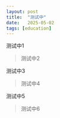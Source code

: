 ```yaml
---
layout: post
title:  "测试中"
date:   2025-05-02
tags: [education]
---
```


测试中1

>测试中2

测试中3

>测试中4

测试中5

>测试中6
